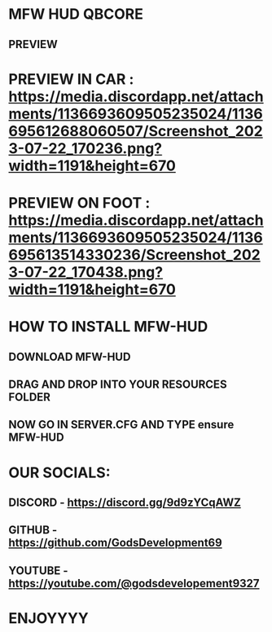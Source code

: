 # MFW HUD QBCORE

## PREVIEW

# PREVIEW IN CAR : https://media.discordapp.net/attachments/1136693609505235024/1136695612688060507/Screenshot_2023-07-22_170236.png?width=1191&height=670

# PREVIEW ON FOOT : https://media.discordapp.net/attachments/1136693609505235024/1136695613514330236/Screenshot_2023-07-22_170438.png?width=1191&height=670

# HOW TO INSTALL MFW-HUD

## DOWNLOAD MFW-HUD 
## DRAG AND DROP INTO YOUR RESOURCES FOLDER
## NOW GO IN SERVER.CFG AND TYPE ensure MFW-HUD

# OUR SOCIALS:
## DISCORD - https://discord.gg/9d9zYCqAWZ
## GITHUB - https://github.com/GodsDevelopment69
## YOUTUBE - https://youtube.com/@godsdevelopement9327

# ENJOYYYY
